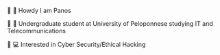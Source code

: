 :small_orange_diamond: :vulcan_salute: Howdy I am Panos

:small_orange_diamond: :open_book: Undergraduate student at University of Peloponnese  studying IT and Telecommunications 

:small_orange_diamond: :computer: Interested in Cyber Security/Ethical Hacking

